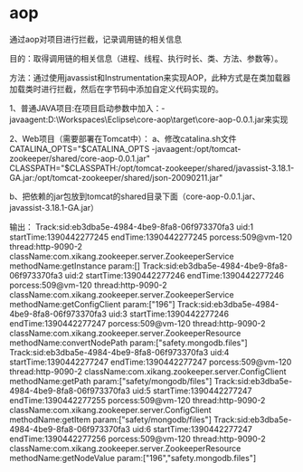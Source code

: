 aop
===

通过aop对项目进行拦截，记录调用链的相关信息

目的：取得调用链的相关信息（进程、线程、执行时长、类、方法、参数等）。

方法：通过使用javassist和Instrumentation来实现AOP，此种方式是在类加载器加载类时进行拦截，然后在字节码中添加自定义代码实现的。

1、普通JAVA项目:在项目启动参数中加入：-javaagent:D:\Workspaces\Eclipse\core-aop\target\core-aop-0.0.1.jar来实现

2、Web项目（需要部署在Tomcat中）：
a、修改catalina.sh文件
CATALINA_OPTS="$CATALINA_OPTS -javaagent:/opt/tomcat-zookeeper/shared/core-aop-0.0.1.jar"
CLASSPATH="$CLASSPATH:/opt/tomcat-zookeeper/shared/javassist-3.18.1-GA.jar:/opt/tomcat-zookeeper/shared/json-20090211.jar"

b、把依赖的jar包放到tomcat的shared目录下面（core-aop-0.0.1.jar、javassist-3.18.1-GA.jar）

输出：
Track:sid:eb3dba5e-4984-4be9-8fa8-06f973370fa3	uid:1	startTime:1390442277245	endTime:1390442277245	porcess:509@vm-120	thread:http-9090-2	className:com.xikang.zookeeper.server.ZookeeperService	methodName:getInstance	param:[]
Track:sid:eb3dba5e-4984-4be9-8fa8-06f973370fa3	uid:2	startTime:1390442277246	endTime:1390442277246	porcess:509@vm-120	thread:http-9090-2	className:com.xikang.zookeeper.server.ZookeeperService	methodName:getConfigClient	param:["196"]
Track:sid:eb3dba5e-4984-4be9-8fa8-06f973370fa3	uid:3	startTime:1390442277246	endTime:1390442277247	porcess:509@vm-120	thread:http-9090-2	className:com.xikang.zookeeper.server.ZookeeperResource	methodName:convertNodePath	param:["safety.mongodb.files"]
Track:sid:eb3dba5e-4984-4be9-8fa8-06f973370fa3	uid:4	startTime:1390442277247	endTime:1390442277247	porcess:509@vm-120	thread:http-9090-2	className:com.xikang.zookeeper.server.ConfigClient	methodName:getPath	param:["safety/mongodb/files"]
Track:sid:eb3dba5e-4984-4be9-8fa8-06f973370fa3	uid:5	startTime:1390442277247	endTime:1390442277255	porcess:509@vm-120	thread:http-9090-2	className:com.xikang.zookeeper.server.ConfigClient	methodName:getItem	param:["safety/mongodb/files"]
Track:sid:eb3dba5e-4984-4be9-8fa8-06f973370fa3	uid:6	startTime:1390442277247	endTime:1390442277256	porcess:509@vm-120	thread:http-9090-2	className:com.xikang.zookeeper.server.ZookeeperResource	methodName:getNodeValue	param:["196","safety.mongodb.files"]

